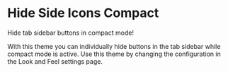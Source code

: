 
# Hide Side Icons Compact

Hide tab sidebar buttons in compact mode!

With this theme you can individually hide buttons in the tab sidebar while compact mode is active. 
Use this theme by changing the configuration in the Look and Feel settings page.